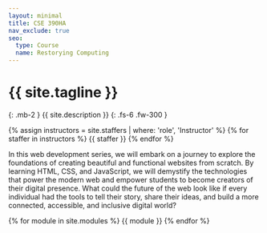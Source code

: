 ```yaml
---
layout: minimal
title: CSE 390HA
nav_exclude: true
seo:
  type: Course
  name: Restorying Computing
---
```


# {{ site.tagline }}
{: .mb-2 }
{{ site.description }}
{: .fs-6 .fw-300 }

{% assign instructors = site.staffers | where: 'role', 'Instructor' %}
{% for staffer in instructors %}
{{ staffer }}
{% endfor %}

In this web development series, we will embark on a journey to explore the foundations of creating beautiful and functional websites from scratch. By learning HTML, CSS, and JavaScript, we will demystify the technologies that power the modern web and empower students to become creators of their digital presence. What could the future of the web look like if every individual had the tools to tell their story, share their ideas, and build a more connected, accessible, and inclusive digital world?

{% for module in site.modules %}
{{ module }}
{% endfor %}
